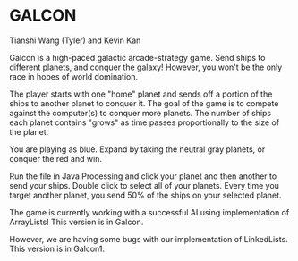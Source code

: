 GALCON
======
Tianshi Wang (Tyler) and Kevin Kan

Galcon is a high-paced galactic arcade-strategy game. Send ships to different planets, and conquer the galaxy! However, you won't be the only race in hopes of world domination.

The player starts with one "home" planet and sends off a portion of the ships to another planet to conquer it. The goal of the game is to compete against the computer(s) to conquer more planets. The number of ships each planet contains "grows" as time passes proportionally to the size of the planet. 

You are playing as blue. Expand by taking the neutral gray planets, or conquer the red and win.

Run the file in Java Processing and click your planet and then another to send your ships. Double click to select all of your planets. Every time you target another planet, you send 50% of the ships on your selected planet.

The game is currently working with a successful AI using implementation of ArrayLists! This version is in Galcon.

However, we are having some bugs with our implementation of LinkedLists. This version is in Galcon1.
